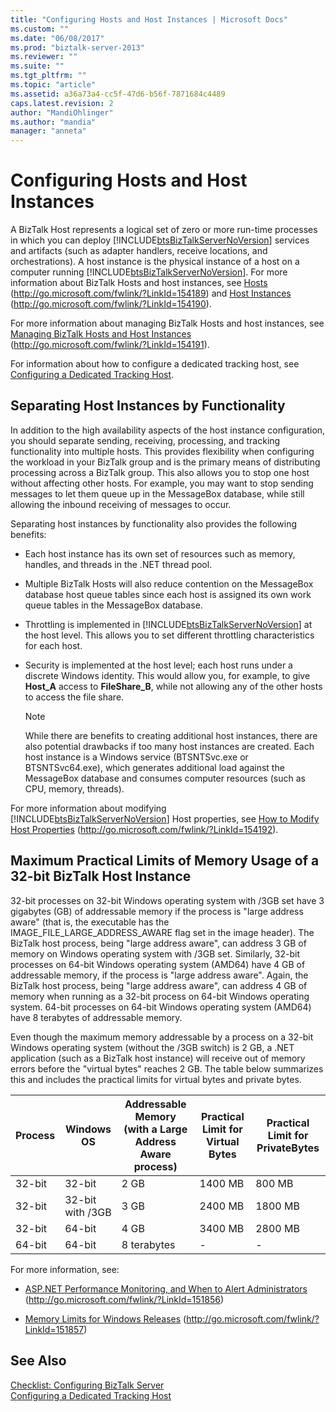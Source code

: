 ```yaml
---
title: "Configuring Hosts and Host Instances | Microsoft Docs"
ms.custom: ""
ms.date: "06/08/2017"
ms.prod: "biztalk-server-2013"
ms.reviewer: ""
ms.suite: ""
ms.tgt_pltfrm: ""
ms.topic: "article"
ms.assetid: a36a73a4-cc5f-47d6-b56f-7871684c4489
caps.latest.revision: 2
author: "MandiOhlinger"
ms.author: "mandia"
manager: "anneta"
---
```

# Configuring Hosts and Host Instances
A BizTalk Host represents a logical set of zero or more run-time processes in which you can deploy [!INCLUDE[btsBizTalkServerNoVersion](../includes/btsbiztalkservernoversion-md.md)] services and artifacts (such as adapter handlers, receive locations, and orchestrations). A host instance is the physical instance of a host on a computer running [!INCLUDE[btsBizTalkServerNoVersion](../includes/btsbiztalkservernoversion-md.md)]. For more information about BizTalk Hosts and host instances, see [Hosts](http://go.microsoft.com/fwlink/?LinkId=154189) (http://go.microsoft.com/fwlink/?LinkId=154189) and [Host Instances](http://go.microsoft.com/fwlink/?LinkId=154190) (http://go.microsoft.com/fwlink/?LinkId=154190).  
  
 For more information about managing BizTalk Hosts and host instances, see [Managing BizTalk Hosts and Host Instances](http://go.microsoft.com/fwlink/?LinkId=154191) (http://go.microsoft.com/fwlink/?LinkId=154191).  
  
 For information about how to configure a dedicated tracking host, see [Configuring a Dedicated Tracking Host](../technical-guides/configuring-a-dedicated-tracking-host.md).  
  
## Separating Host Instances by Functionality  
 In addition to the high availability aspects of the host instance configuration, you should separate sending, receiving, processing, and tracking functionality into multiple hosts. This provides flexibility when configuring the workload in your BizTalk group and is the primary means of distributing processing across a BizTalk group. This also allows you to stop one host without affecting other hosts. For example, you may want to stop sending messages to let them queue up in the MessageBox database, while still allowing the inbound receiving of messages to occur.  
  
 Separating host instances by functionality also provides the following benefits:  
  
-   Each host instance has its own set of resources such as memory, handles, and threads in the .NET thread pool.  
  
-   Multiple BizTalk Hosts will also reduce contention on the MessageBox database host queue tables since each host is assigned its own work queue tables in the MessageBox database.  
  
-   Throttling is implemented in [!INCLUDE[btsBizTalkServerNoVersion](../includes/btsbiztalkservernoversion-md.md)] at the host level. This allows you to set different throttling characteristics for each host.  
  
-   Security is implemented at the host level; each host runs under a discrete Windows identity. This would allow you, for example, to give **Host_A** access to **FileShare_B**, while not allowing any of the other hosts to access the file share.  
  
    > [!NOTE]  
    >  While there are benefits to creating additional host instances, there are also potential drawbacks if too many host instances are created. Each host instance is a Windows service (BTSNTSvc.exe or BTSNTSvc64.exe), which generates additional load against the MessageBox database and consumes computer resources (such as CPU, memory, threads).  
  
 For more information about modifying [!INCLUDE[btsBizTalkServerNoVersion](../includes/btsbiztalkservernoversion-md.md)] Host properties, see [How to Modify Host Properties](http://go.microsoft.com/fwlink/?LinkId=154192) (http://go.microsoft.com/fwlink/?LinkId=154192).  
  
##  <a name="BKMK_MemLimit"></a> Maximum Practical Limits of Memory Usage of a 32-bit BizTalk Host Instance  
 32-bit processes on 32-bit Windows operating system with /3GB set have 3 gigabytes (GB) of addressable memory if the process is "large address aware" (that is, the executable has the IMAGE_FILE_LARGE_ADDRESS_AWARE flag set in the image header).  The BizTalk host process, being "large address aware", can address 3 GB of memory on Windows operating system with /3GB set.  Similarly, 32-bit processes on 64-bit Windows operating system (AMD64) have 4 GB of addressable memory, if the process is "large address aware".  Again, the BizTalk host process, being "large address aware", can address 4 GB of memory when running as a 32-bit process on 64-bit Windows operating system. 64-bit processes on 64-bit Windows operating system (AMD64) have 8 terabytes of addressable memory.  
  
 Even though the maximum memory addressable by a process on a 32-bit Windows operating system (without the /3GB switch) is 2 GB, a .NET application (such as a BizTalk host instance) will receive out of memory errors before the "virtual bytes" reaches 2 GB. The table below summarizes this and includes the practical limits for virtual bytes and private bytes.  
  
|Process|Windows OS|Addressable Memory (with a Large Address Aware process)|Practical Limit for Virtual Bytes|Practical Limit for PrivateBytes|  
|-------------|----------------|---------------------------------------------------------------|---------------------------------------|--------------------------------------|  
|32-bit|32-bit|2 GB|1400 MB|800 MB|  
|32-bit|32-bit with /3GB|3 GB|2400 MB|1800 MB|  
|32-bit|64-bit|4 GB|3400 MB|2800 MB|  
|64-bit|64-bit|8 terabytes|-|-|  
  
 For more information, see:  
  
-   [ASP.NET Performance Monitoring, and When to Alert Administrators](http://go.microsoft.com/fwlink/?LinkId=151856) (http://go.microsoft.com/fwlink/?LinkId=151856)  
  
-   [Memory Limits for Windows Releases](http://go.microsoft.com/fwlink/?LinkId=151857) (http://go.microsoft.com/fwlink/?LinkId=151857)  
  
## See Also  
 [Checklist: Configuring BizTalk Server](../technical-guides/checklist-configuring-biztalk-server.md)   
 [Configuring a Dedicated Tracking Host](../technical-guides/configuring-a-dedicated-tracking-host.md)